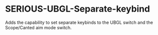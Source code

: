 # SERIOUS-UBGL-Separate-keybind
Adds the capability to set separate keybinds to the UBGL switch and the Scope/Canted aim mode switch.

